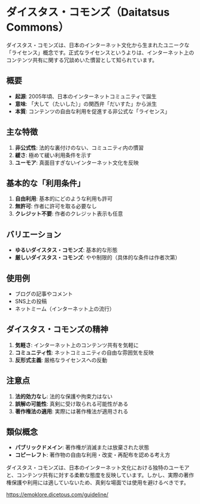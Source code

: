 # ダイスタス・コモンズ（Daitatsus Commons）

ダイスタス・コモンズは、日本のインターネット文化から生まれたユニークな「ライセンス」概念です。正式なライセンスというよりは、インターネット上のコンテンツ共有に関する冗談めいた慣習として知られています。

## 概要

- **起源**: 2005年頃、日本のインターネットコミュニティで誕生
- **意味**: 「大して（たいした）」の関西弁「だいすた」から派生
- **本質**: コンテンツの自由な利用を促進する非公式な「ライセンス」

## 主な特徴

1. **非公式性**: 法的な裏付けのない、コミュニティ内の慣習
2. **緩さ**: 極めて緩い利用条件を示す
3. **ユーモア**: 真面目すぎないインターネット文化を反映

## 基本的な「利用条件」

1. **自由利用**: 基本的にどのような利用も許可
2. **無許可**: 作者に許可を取る必要なし
3. **クレジット不要**: 作者のクレジット表示も任意

## バリエーション

- **ゆるいダイスタス・コモンズ**: 基本的な形態
- **厳しいダイスタス・コモンズ**: やや制限的（具体的な条件は作者次第）

## 使用例

- ブログの記事やコメント
- SNS上の投稿
- ネットミーム（インターネット上の流行）

## ダイスタス・コモンズの精神

1. **気軽さ**: インターネット上のコンテンツ共有を気軽に
2. **コミュニティ性**: ネットコミュニティの自由な雰囲気を反映
3. **反形式主義**: 厳格なライセンスへの反動

## 注意点

1. **法的効力なし**: 法的な保護や拘束力はない
2. **誤解の可能性**: 真剣に受け取られる可能性がある
3. **著作権法の適用**: 実際には著作権法が適用される

## 類似概念

- **パブリックドメイン**: 著作権が消滅または放棄された状態
- **コピーレフト**: 著作物の自由な利用・改変・再配布を認める考え方

ダイスタス・コモンズは、日本のインターネット文化における独特のユーモアと、コンテンツ共有に対する柔軟な態度を反映しています。しかし、実際の著作権保護や利用には適していないため、真剣な場面では使用を避けるべきです。

https://emoklore.dicetous.com/guideline/